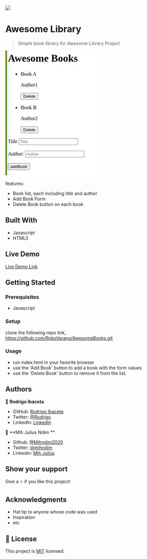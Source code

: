 ![](https://img.shields.io/badge/Microverse-blueviolet)

# Awesome Library

> Simple book library for Awesome Library Project

![screenshot](./AwesomeLibrary.png)

features:
- Book list, each including title and author
- Add Book Form
- Delete Book button on each book

## Built With

- Javascript
- HTML5

## Live Demo

[Live Demo Link](https://rokovarano.github.io/AwesomeBooks/)


## Getting Started

### Prerequisites

- Javascript

### Setup

clone the following repo link, https://github.com/RokoVarano/AwesomeBooks.git

### Usage

- run index.html in your favorite browser
- use the 'Add Book' button to add a book with the form values
- use the 'Delete Book' button to remove it from the list.

## Authors

👤 **Rodrigo Ibaceta**

- GitHub: [Rodrigo Ibaceta](https://github.com/RokoVarano/)
- Twitter: [@Rodrigo](https://twitter.com/RodrigoIbacet11)
- LinkedIn: [LinkedIn](https://www.linkedin.com/in/rodrigo-ibaceta-a8657611a/)

👤 **Mih Julius Ndim **

- Github: [@Mihndim2020](https://github.com/Mihndim2020)
- Twitter: [@mihndim](https://github.com/mih-julius) 
- Linkedin: [Mih Julius](https://www.linkedin.com/mih-julius)

## Show your support

Give a ⭐️ if you like this project!

## Acknowledgments

- Hat tip to anyone whose code was used
- Inspiration
- etc

## 📝 License

This project is [MIT](./MIT.md) licensed.
